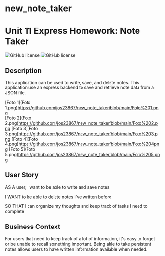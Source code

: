 # new_note_taker
# Unit 11 Express Homework: Note Taker

![GitHub license](https://img.shields.io/badge/Made%20by-%40Guerrero-blue)
![GitHub license](https://img.shields.io/badge/license-MIT-blue.svg)


## Description

This application can be used to write, save, and delete notes. This application use an express backend to save and retrieve note data from a JSON file.

[Foto 1](Foto 1.png)https://github.com/jos23867/new_note_taker/blob/main/Foto%201.png   
[Foto 2](Foto 2.png)https://github.com/jos23867/new_note_taker/blob/main/Foto%202.png 
[Foto 3](Foto 3.png)https://github.com/jos23867/new_note_taker/blob/main/Foto%203.png
[Foto 4](Foto 4.png)https://github.com/jos23867/new_note_taker/blob/main/Foto%204png
[Foto 5](Foto 5.png)https://github.com/jos23867/new_note_taker/blob/main/Foto%205.png

## User Story

AS A user, I want to be able to write and save notes

I WANT to be able to delete notes I've written before

SO THAT I can organize my thoughts and keep track of tasks I need to complete

## Business Context

For users that need to keep track of a lot of information, it's easy to forget or be unable to recall something important. Being able to take persistent notes allows users to have written information available when needed.
